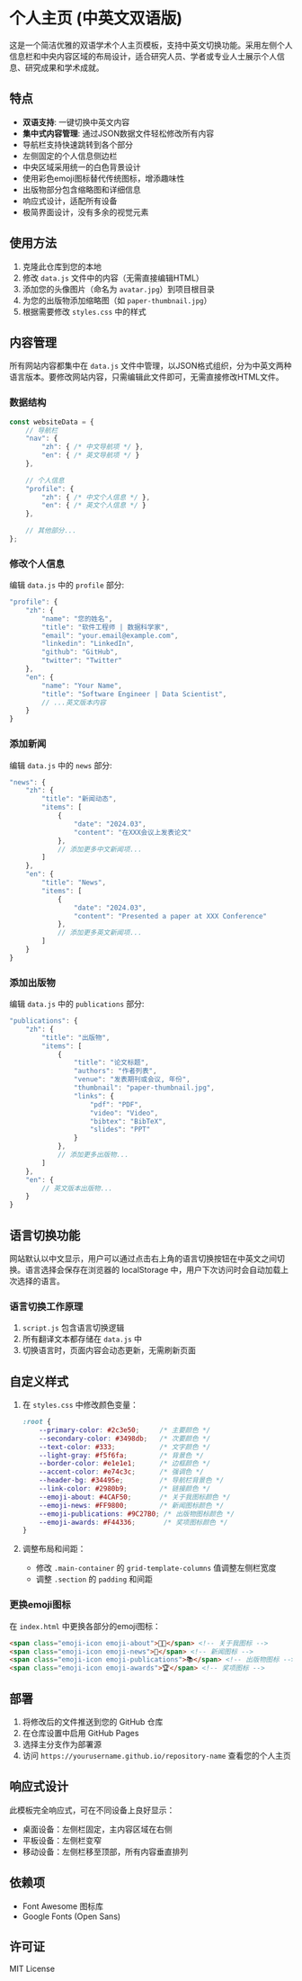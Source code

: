 # 个人主页 (中英文双语版)

这是一个简洁优雅的双语学术个人主页模板，支持中英文切换功能。采用左侧个人信息栏和中央内容区域的布局设计，适合研究人员、学者或专业人士展示个人信息、研究成果和学术成就。

## 特点

- **双语支持**: 一键切换中英文内容
- **集中式内容管理**: 通过JSON数据文件轻松修改所有内容
- 导航栏支持快速跳转到各个部分
- 左侧固定的个人信息侧边栏
- 中央区域采用统一的白色背景设计
- 使用彩色emoji图标替代传统图标，增添趣味性
- 出版物部分包含缩略图和详细信息
- 响应式设计，适配所有设备
- 极简界面设计，没有多余的视觉元素

## 使用方法

1. 克隆此仓库到您的本地
2. 修改 `data.js` 文件中的内容（无需直接编辑HTML）
3. 添加您的头像图片（命名为 `avatar.jpg`）到项目根目录
4. 为您的出版物添加缩略图（如 `paper-thumbnail.jpg`）
5. 根据需要修改 `styles.css` 中的样式

## 内容管理

所有网站内容都集中在 `data.js` 文件中管理，以JSON格式组织，分为中英文两种语言版本。要修改网站内容，只需编辑此文件即可，无需直接修改HTML文件。

### 数据结构

```javascript
const websiteData = {
    // 导航栏
    "nav": {
        "zh": { /* 中文导航项 */ },
        "en": { /* 英文导航项 */ }
    },
    
    // 个人信息
    "profile": {
        "zh": { /* 中文个人信息 */ },
        "en": { /* 英文个人信息 */ }
    },
    
    // 其他部分...
};
```

### 修改个人信息

编辑 `data.js` 中的 `profile` 部分:

```javascript
"profile": {
    "zh": {
        "name": "您的姓名",
        "title": "软件工程师 | 数据科学家",
        "email": "your.email@example.com",
        "linkedin": "LinkedIn",
        "github": "GitHub",
        "twitter": "Twitter"
    },
    "en": {
        "name": "Your Name",
        "title": "Software Engineer | Data Scientist",
        // ...英文版本内容
    }
}
```

### 添加新闻

编辑 `data.js` 中的 `news` 部分:

```javascript
"news": {
    "zh": {
        "title": "新闻动态",
        "items": [
            {
                "date": "2024.03",
                "content": "在XXX会议上发表论文"
            },
            // 添加更多中文新闻项...
        ]
    },
    "en": {
        "title": "News",
        "items": [
            {
                "date": "2024.03",
                "content": "Presented a paper at XXX Conference"
            },
            // 添加更多英文新闻项...
        ]
    }
}
```

### 添加出版物

编辑 `data.js` 中的 `publications` 部分:

```javascript
"publications": {
    "zh": {
        "title": "出版物",
        "items": [
            {
                "title": "论文标题",
                "authors": "作者列表",
                "venue": "发表期刊或会议, 年份",
                "thumbnail": "paper-thumbnail.jpg",
                "links": {
                    "pdf": "PDF",
                    "video": "Video",
                    "bibtex": "BibTeX",
                    "slides": "PPT"
                }
            },
            // 添加更多出版物...
        ]
    },
    "en": {
        // 英文版本出版物...
    }
}
```

## 语言切换功能

网站默认以中文显示，用户可以通过点击右上角的语言切换按钮在中英文之间切换。语言选择会保存在浏览器的 localStorage 中，用户下次访问时会自动加载上次选择的语言。

### 语言切换工作原理

1. `script.js` 包含语言切换逻辑
2. 所有翻译文本都存储在 `data.js` 中
3. 切换语言时，页面内容会动态更新，无需刷新页面

## 自定义样式

1. 在 `styles.css` 中修改颜色变量：
   ```css
   :root {
       --primary-color: #2c3e50;     /* 主要颜色 */
       --secondary-color: #3498db;   /* 次要颜色 */
       --text-color: #333;           /* 文字颜色 */
       --light-gray: #f5f6fa;        /* 背景色 */
       --border-color: #e1e1e1;      /* 边框颜色 */
       --accent-color: #e74c3c;      /* 强调色 */
       --header-bg: #34495e;         /* 导航栏背景色 */
       --link-color: #2980b9;        /* 链接颜色 */
       --emoji-about: #4CAF50;       /* 关于我图标颜色 */
       --emoji-news: #FF9800;        /* 新闻图标颜色 */
       --emoji-publications: #9C27B0; /* 出版物图标颜色 */
       --emoji-awards: #F44336;       /* 奖项图标颜色 */
   }
   ```

2. 调整布局和间距：
   - 修改 `.main-container` 的 `grid-template-columns` 值调整左侧栏宽度
   - 调整 `.section` 的 `padding` 和间距

### 更换emoji图标

在 `index.html` 中更换各部分的emoji图标：

```html
<span class="emoji-icon emoji-about">👨‍💻</span> <!-- 关于我图标 -->
<span class="emoji-icon emoji-news">📰</span> <!-- 新闻图标 -->
<span class="emoji-icon emoji-publications">📚</span> <!-- 出版物图标 -->
<span class="emoji-icon emoji-awards">🏆</span> <!-- 奖项图标 -->
```

## 部署

1. 将修改后的文件推送到您的 GitHub 仓库
2. 在仓库设置中启用 GitHub Pages
3. 选择主分支作为部署源
4. 访问 `https://yourusername.github.io/repository-name` 查看您的个人主页

## 响应式设计

此模板完全响应式，可在不同设备上良好显示：

- 桌面设备：左侧栏固定，主内容区域在右侧
- 平板设备：左侧栏变窄
- 移动设备：左侧栏移至顶部，所有内容垂直排列

## 依赖项

- Font Awesome 图标库
- Google Fonts (Open Sans)

## 许可证

MIT License 